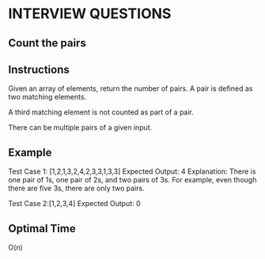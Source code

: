 # INTERVIEW QUESTIONS

## Count the pairs

## Instructions
Given an array of elements, return the number of pairs. A pair is defined as two matching elements. 

A third matching element is not counted as part of a pair. 

There can be multiple pairs of a given input.

## Example
Test Case 1: [1,2,1,3,2,4,2,3,3,1,3,3]
Expected Output: 4
Explanation: There is one pair of 1s, one pair of 2s, and two pairs of 3s. 
For example, even though there are five 3s, there are only two pairs. 

Test Case 2:[1,2,3,4]
Expected Output: 0 


## Optimal Time
O(n)

